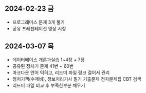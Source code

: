 ## 2024-02-23 금
- 프로그래머스 문제 3개 풀기
- 공유 프레젠테이션 영상 시청


## 2024-03-07 목
- 데이터베이스 개론과실습 1~4장 + 7장
- 공유된 정처기 문제 41번 ~ 60번
- 마크다운 언어 익히고, 리드미 파일 링크 걸어서 관리
- 정처기책(수제비), 정보처리기사 필기 기출문제 전자문제집 CBT 검색
- 리드미 파일 비교 후 부족한부분 채우기